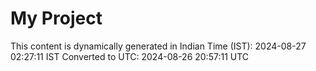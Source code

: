 # My Project

This content is dynamically generated in Indian Time (IST): 2024-08-27 02:27:11 IST
Converted to UTC: 2024-08-26 20:57:11 UTC
